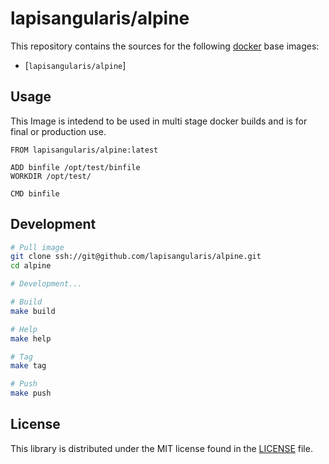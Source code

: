 lapisangularis/alpine
========================

This repository contains the sources for the following [docker](https://docker.io) base images:
- [`lapisangularis/alpine`]

## Usage

This Image is intedend to be used in multi stage docker builds and is for final or production use.

```
FROM lapisangularis/alpine:latest

ADD binfile /opt/test/binfile
WORKDIR /opt/test/

CMD binfile

```
## Development

```bash
# Pull image
git clone ssh://git@github.com/lapisangularis/alpine.git
cd alpine

# Development...

# Build
make build

# Help
make help

# Tag
make tag

# Push
make push
```
## License

This library is distributed under the MIT license found in the [LICENSE](./LICENSE)
file.
